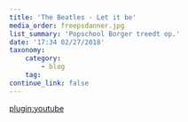 ```yaml
---
title: 'The Beatles - Let it be'
media_order: freepsdanner.jpg
list_summary: 'Popschool Borger treedt op.'
date: '17:34 02/27/2018'
taxonomy:
    category:
        - blog
    tag:
continue_link: false
---
```


[plugin:youtube](https://youtu.be/9qplKZuJX7Q)